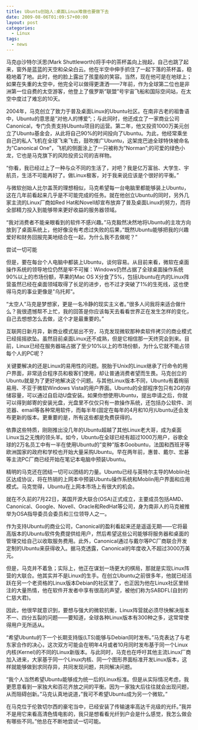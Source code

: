 ```yaml
---
title: Ubuntu创始人:桌面Linux难做也要做下去
date: 2009-08-06T01:09:57+00:00
layout: post
categories:
  - Linux
tags:
  - news
---
```


马克@沙特尔沃思(Mark Shuttleworth)将手中的茶杯盖向上抛起，自己也跳了起来，窗外是蓝蓝的天空和朵朵白云。他在半空中伸手抓住了一起下落的茶杯盖，稳稳地着了地。此时，他的脸上露出了孩童般的笑容。当然，现在他可是在地球上；如果在失重的太空中，他完全可以做得更潇洒——7年前，作为全球第二位也是非洲第一位自费的太空游客，他登上了俄罗斯”联盟”号宇宙飞船和国际空间站，在太空中度过了难忘的10天。

2004年，马克创立了致力于普及桌面Linux的Ubuntu社区。在南非古老的祖鲁语中，Ubuntu的意思是”对他人的博爱”;；与此同时，他还成立了一家商业公司Canonical，专门负责支持Ubuntu项目的运营。第二年，他又投资1000万美元创立了Ubuntu基金会，从此将自己90%的时间投向了Ubuntu。为此，他经常乘坐自己的私人飞机在全球飞来飞去，鼓吹推广Ubuntu，这架庞巴迪全球特快被命名为”Canonical One”，飞机的侧面涂上了一只被称为”Norman”;的可爱的绿色小龙，它也是马克旗下的风险投资公司的吉祥物。

“你看，我已经过上了一种与众不同的生活了，对吧？我是亿万富翁、大学生、宇航员，生活不可能再好了。做Linux极客，对于我来说应该是个很好的平衡。”

与微软创始人比尔盖茨的理想相似，马克希望每一台电脑里都能够装上Ubuntu，这在几年前看起来几乎是不可能完成的任务。就在他创立Ubuntu的同时，另外几家主流的Linux厂商如Red Hat和Novell却宣布放弃了普及桌面Linux的努力，而将全部精力投入到能够带来更好收益的服务器领域。

“我对消费者不能亲眼看到的软件不感兴趣。”马克毅然决然地将Ubuntu的主攻方向放到了桌面系统上，他好像没有考虑过失败的后果，”既然Ubuntu能够把我的兴趣爱好和财务回报完美地结合在一起，为什么我不去做呢？”
<!--more-->
尝试一切可能

但是，要在每台个人电脑中都装上Ubuntu，谈何容易。从目前来看，微软在桌面操作系统的领导地位仍然是牢不可摧：Windows仍然占据了全球桌面操作系统90%以上的市场份额，苹果的Mac OS X分食了5%，包括Ubuntu在内的Linux阵营虽然已经在桌面领域取得了长足的进步，也不过才突破了1%的生死线，这也使得马克的事业更像是”乌托邦”。

“太空人”马克是梦想家，更是一名冷静的现实主义者。”很多人问我将来适合做什么？我很遗憾帮不上忙，我的回答是你应该每天去看看世界正在发生怎样的变化，自己去想想怎么去做，这个才是最重要的。”

互联网日新月异，新商业模式层出不穷，马克发现微软那种卖软件拷贝的商业模式已经摇摇欲坠。虽然目前桌面Linux还不成熟，但是它相信那一天终究会到来。目前，Linux已经在服务器端占据了至少10%以上的市场份额，为什么它就不能占领每个人的PC呢？

关键要解决的还是Linux的易用性的问题。脱胎于Unix的Linux继承了行命令的用户界面，非常适合程序员和极客们使用，却让普通消费者望而生畏。马克创立的Ubuntu就是为了更好地解决这个问题。与其他Linux版本不同，Ubuntu有着绚丽易用、不亚于微软Windows Vista的用户界面。Ubuntu的全部程序包只有2G的存储容量，可以通过自启动U盘安装。如果你想使用Ubuntu，提出申请之后，你就可以得到邮寄的安装光盘，光盘里不仅仅只有一款操作系统，还包括办公软件、浏览器、email等各种常用软件，而每半年(固定在每年的4月和10月)Ubuntu还会发布更新的版本。更重要的是，所有这些都是免费获得的。

依靠这些特质，刚刚推出没几年的Ubuntu超越了其他Linux老大哥，成为桌面Linux当之无愧的领头羊。如今，Ubuntu在全球已经有超过1000万用户，谷歌全球的2万名员工中有一半在使用Ubuntu的”变种”版本Goobuntu，法国和西班牙等欧洲国家的政府和学校也开始大量采购Ubuntu。早在两年前，惠普、戴尔、宏碁等主流PC厂商已经开始在笔记本电脑中预装Ubuntu。

精明的马克还在团结一切可以团结的力量。Ubuntu已经与英特尔主导的Moblin社区达成协议，将在热销的上网本中预装Ubuntu操作系统和Moblin用户界面和应用模式。马克觉得，Ubuntu在上网本市场上有很大的机会。

就在不久前的7月22日，美国开源大联合(OSA)正式成立，主要成员包括AMD、Canonical、Google、Novell、Oracle和RedHat等公司，身为南非人的马克被推举为OSA指导委员会委员和三位领导人之一。

作为支持Ubuntu的商业公司，Canonical的盈利看起来还是遥遥无期——它将最高版本的Ubuntu软件免费提供给用户，然后希望这些公司能够将服务器和桌面的管理交给自己以收取服务费用。此外，Canonical通过与戴尔等PC厂商联合开发定制的Ubuntu来获得收入。据马克透露，Canonical的年度收入不超过3000万美元。

但是，马克并不着急；实际上，他正在谋划一场更大的棋局，那就是实现Linux阵营的大联合。他其实并不是Linux的生手。在创立Ubuntu之前很多年，他就已经活跃在另一个老资格的Linux版本Debian的社区里了，也正因为他在Linux社区里倾注的大量热情，他在软件开发者中享有很高的声望，被他们称为SABDFL(自封的仁慈大君)。

因此，他很早就意识到，要想与强大的微软抗衡，Linux阵营就必须尽快解决版本不一、四分五裂的问题——要知道，全球各种Linux版本有300种之多，这常常使得用户无所适从。

“希望Ubuntu的下一个长期支持版(LTS)能够与Debian同时发布。”马克表达了与老东家合作的决心，这次双方可能会在明年4月或者10月同时发布基于同一个Linux内核(Kernel)的不同的Linux新版本。与此同时，马克也在呼吁其他主流Linux厂商加入进来，大家基于同一个Linux内核、同一个图形界面标准开发Linux版本，这样就能够做到求同存异，共同发现问题，共同解决问题。

“我个人当然希望Ubuntu能够成为统一后的Linux标准。但是从实际情况考虑，我更愿意看到一家独大和百花齐放之间的平衡。因为一家独大后往往就会出现问题，从而阻碍创新。”马克认真地说道，”我可不希望Ubuntu成为另一个微软。”

在马克位于伦敦切尔西的豪宅当中，已经安装了传输速率高达千兆级的光纤。”我并不是用它来看高清色情电影的，我只是想看看光纤到户会是什么感觉，我怎么做会有哪些不同。”他总在不断地尝试一切可能。